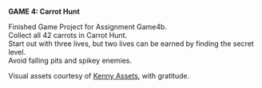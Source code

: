 **GAME 4: Carrot Hunt**

Finished Game Project for Assignment Game4b.<br />
Collect all 42 carrots in Carrot Hunt.<br />
Start out with three lives, but two lives can be earned by finding the secret level.<br />
Avoid falling pits and spikey enemies.

Visual assets courtesy of [Kenny Assets](https://kenney.nl/assets), with gratitude.